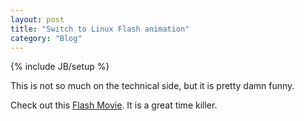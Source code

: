 ```yaml
---
layout: post
title: "Switch to Linux Flash animation"
category: "Blog"
---
```

{% include JB/setup %}

This is not so much on the technical side, but it is pretty damn funny.

Check out this [Flash Movie](http://mirror1.spikedhumor.com/1209/SwitchLinux.swf). It is a great time killer.